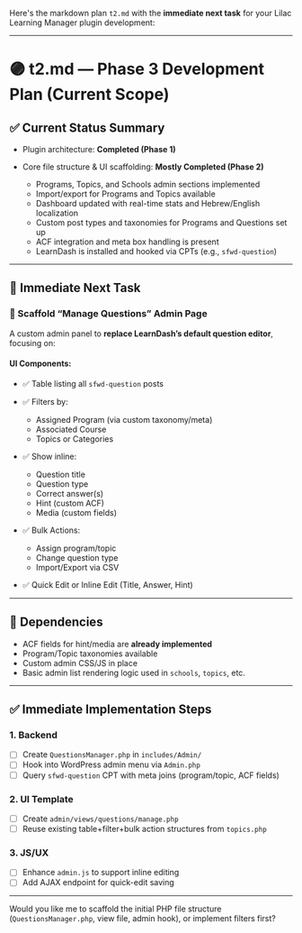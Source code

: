 Here's the markdown plan `t2.md` with the **immediate next task** for your Lilac Learning Manager plugin development:

---

# 🟣 t2.md — Phase 3 Development Plan (Current Scope)

## ✅ Current Status Summary

* Plugin architecture: **Completed (Phase 1)**
* Core file structure & UI scaffolding: **Mostly Completed (Phase 2)**

  * Programs, Topics, and Schools admin sections implemented
  * Import/export for Programs and Topics available
  * Dashboard updated with real-time stats and Hebrew/English localization
  * Custom post types and taxonomies for Programs and Questions set up
  * ACF integration and meta box handling is present
  * LearnDash is installed and hooked via CPTs (e.g., `sfwd-question`)

---

## 🚧 Immediate Next Task

### 🔧 Scaffold “Manage Questions” Admin Page

A custom admin panel to **replace LearnDash’s default question editor**, focusing on:

#### UI Components:

* ✅ Table listing all `sfwd-question` posts
* ✅ Filters by:

  * Assigned Program (via custom taxonomy/meta)
  * Associated Course
  * Topics or Categories
* ✅ Show inline:

  * Question title
  * Question type
  * Correct answer(s)
  * Hint (custom ACF)
  * Media (custom fields)
* ✅ Bulk Actions:

  * Assign program/topic
  * Change question type
  * Import/Export via CSV
* ✅ Quick Edit or Inline Edit (Title, Answer, Hint)

---

## 🔄 Dependencies

* ACF fields for hint/media are **already implemented**
* Program/Topic taxonomies available
* Custom admin CSS/JS in place
* Basic admin list rendering logic used in `schools`, `topics`, etc.

---

## ✅ Immediate Implementation Steps

### 1. Backend

* [ ] Create `QuestionsManager.php` in `includes/Admin/`
* [ ] Hook into WordPress admin menu via `Admin.php`
* [ ] Query `sfwd-question` CPT with meta joins (program/topic, ACF fields)

### 2. UI Template

* [ ] Create `admin/views/questions/manage.php`
* [ ] Reuse existing table+filter+bulk action structures from `topics.php`

### 3. JS/UX

* [ ] Enhance `admin.js` to support inline editing
* [ ] Add AJAX endpoint for quick-edit saving

---

Would you like me to scaffold the initial PHP file structure (`QuestionsManager.php`, view file, admin hook), or implement filters first?
